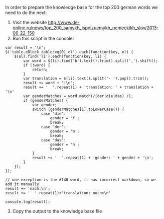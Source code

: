 In order to prepare the knowledge base for the top 200 german words we need to do the next:
1. Visit the website http://www.de-online.ru/news/top_200_samykh_ispolzuemykh_nemeckikh_slov/2013-06-22-150
2. Run this script in the console:
```
var result = '\n';
$('table.eBlock table:eq(0) ol').each(function(key, ol) {
    $(ol).find('li').each(function(key, li) {
        var word = $(li).find('b').text().trim().split(',').shift();
        if (!word) {
            return;
        }
        var translation = $(li).text().split('- ').pop().trim();
        result += word + ':\n';
        result += '  '.repeat(1) + 'translation: ' + translation + '\n'
        var genderMatches = word.match(/(der|die|das) /);
        if (genderMatches) {
            var gender;
            switch (genderMatches[1].toLowerCase()) {
                case 'die':
                    gender = 'f';
                    break;
                case 'der':
                    gender = 'm';
                    break;
                case 'das':
                    gender = 'n';
                    break;
            }
            result += '  '.repeat(1) + 'gender: ' + gender + '\n';
        }
    });
});

// one exception is the #140 word, it has incorrect markdown, so we add it manually
result += 'nach:\n';
result += '  '.repeat(1)+'translation: после\n'

console.log(result);
```
3. Copy the output to the knowledge base file